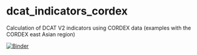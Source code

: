 # dcat_indicators_cordex
Calculation of DCAT V2 indicators using CORDEX data (examples with the CORDEX east Asian region)

[![Binder](https://mybinder.org/badge_logo.svg)](https://mybinder.org/v2/gh/tamaddun/dcat_indicators_cordex/main?labpath=cordex_analysis_xarray_aggregation.ipynb)

